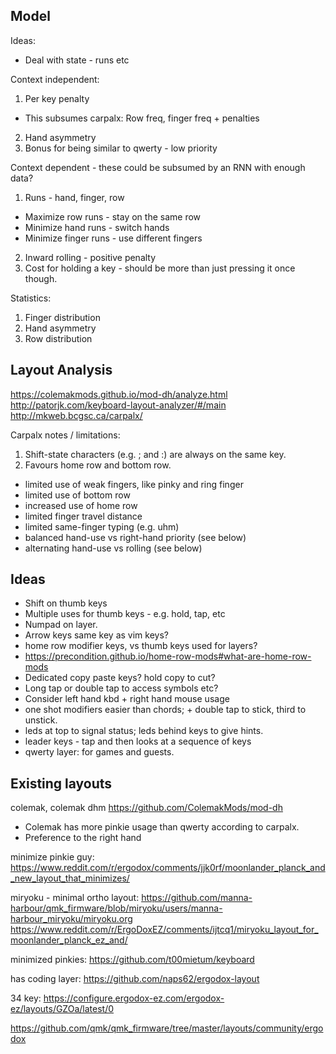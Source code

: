 ## Model
Ideas:
 - Deal with state - runs etc

Context independent:
1. Per key penalty
 - This subsumes carpalx: Row freq, finger freq + penalties
2. Hand asymmetry
3. Bonus for being similar to qwerty - low priority

Context dependent - these could be subsumed by an RNN with enough data?
1. Runs - hand, finger, row
 - Maximize row runs - stay on the same row
 - Minimize hand runs - switch hands
 - Minimize finger runs - use different fingers
2. Inward rolling - positive penalty
3. Cost for holding a key - should be more than just pressing it once though.

Statistics:
1. Finger distribution
2. Hand asymmetry
3. Row distribution

## Layout Analysis
https://colemakmods.github.io/mod-dh/analyze.html
http://patorjk.com/keyboard-layout-analyzer/#/main
http://mkweb.bcgsc.ca/carpalx/

Carpalx notes / limitations:
1. Shift-state characters (e.g. ; and :) are always on the same key.
2. Favours home row and bottom row.
- limited use of weak fingers, like pinky and ring finger
- limited use of bottom row
- increased use of home row
- limited finger travel distance
- limited same-finger typing (e.g. uhm)
- balanced hand-use vs right-hand priority (see below)
- alternating hand-use vs rolling (see below)

## Ideas
- Shift on thumb keys
- Multiple uses for thumb keys - e.g. hold, tap, etc
- Numpad on layer.
- Arrow keys same key as vim keys?
- home row modifier keys, vs thumb keys used for layers?
 - https://precondition.github.io/home-row-mods#what-are-home-row-mods
- Dedicated copy paste keys? hold copy to cut?
- Long tap or double tap to access symbols etc?
- Consider left hand kbd + right hand mouse usage
- one shot modifiers easier than chords; + double tap to stick, third to unstick.
- leds at top to signal status; leds behind keys to give hints.
- leader keys - tap and then looks at a sequence of keys
- qwerty layer: for games and guests.

## Existing layouts
colemak, colemak dhm
https://github.com/ColemakMods/mod-dh
- Colemak has more pinkie usage than qwerty according to carpalx.
- Preference to the right hand

minimize pinkie guy:
https://www.reddit.com/r/ergodox/comments/jjk0rf/moonlander_planck_and_new_layout_that_minimizes/

miryoku - minimal ortho layout:
https://github.com/manna-harbour/qmk_firmware/blob/miryoku/users/manna-harbour_miryoku/miryoku.org
https://www.reddit.com/r/ErgoDoxEZ/comments/ijtcq1/miryoku_layout_for_moonlander_planck_ez_and/

minimized pinkies:
https://github.com/t00mietum/keyboard

has coding layer:
https://github.com/naps62/ergodox-layout

34 key:
https://configure.ergodox-ez.com/ergodox-ez/layouts/GZOa/latest/0

https://github.com/qmk/qmk_firmware/tree/master/layouts/community/ergodox
